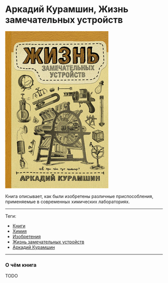 # Аркадий Курамшин, Жизнь замечательных устройств

![cover](Аркадий%20Курамшин%20-%20Жизнь%20замечательных%20устройств.jpg)

Книга описывает, как были изобретены различные приспособления,
применяемые в современных химических лабораториях.

---

Теги:

- [Книги](../../_tags/книги.md)
- [Химия](../../_tags/химия.md)
- [Изобретения](../../_tags/изобретения.md)
- [Жизнь замечательных устройств](../../_tags/жизнь%20замечательных%20устройств.md)
- [Аркадий Курамшин](../../_tags/аркадий%20курамшин.md)

---

### О чём книга

TODO
